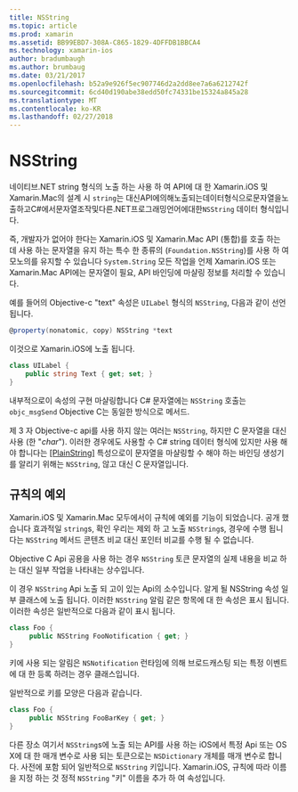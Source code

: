 ```yaml
---
title: NSString
ms.topic: article
ms.prod: xamarin
ms.assetid: BB99EBD7-308A-C865-1829-4DFFDB1BBCA4
ms.technology: xamarin-ios
author: bradumbaugh
ms.author: brumbaug
ms.date: 03/21/2017
ms.openlocfilehash: b52a9e926f5ec907746d2a2dd8ee7a6a6212742f
ms.sourcegitcommit: 6cd40d190abe38edd50fc74331be15324a845a28
ms.translationtype: MT
ms.contentlocale: ko-KR
ms.lasthandoff: 02/27/2018
---
```

# <a name="nsstring"></a>NSString

네이티브.NET string 형식의 노출 하는 사용 하 여 API에 대 한 Xamarin.iOS 및 Xamarin.Mac의 설계 시 `string`는 대신API에의해노출되는데이터형식으로문자열을노출하고C#에서문자열조작및다른.NET프로그래밍언어에대한`NSString` 데이터 형식입니다.


즉, 개발자가 없어야 한다는 Xamarin.iOS 및 Xamarin.Mac API (통합)를 호출 하는 데 사용 하는 문자열을 유지 하는 특수 한 종류의 (`Foundation.NSString`)를 사용 하 여 모노의를 유지할 수 있습니다 `System.String` 모든 작업을 언제 Xamarin.iOS 또는 Xamarin.Mac API에는 문자열이 필요, API 바인딩에 마샬링 정보를 처리할 수 있습니다.

예를 들어의 Objective-c "text" 속성은 `UILabel` 형식의 `NSString`, 다음과 같이 선언 됩니다.

```csharp
@property(nonatomic, copy) NSString *text
```

이것으로 Xamarin.iOS에 노출 됩니다.

```csharp
class UILabel {
    public string Text { get; set; }
}
```

내부적으로이 속성의 구현 마샬링합니다 C# 문자열에는 `NSString` 호출는 `objc_msgSend` Objective C는 동일한 방식으로 메서드.

제 3 자 Objective-c api를 사용 하지 않는 여러는 `NSString`, 하지만 C 문자열을 대신 사용 (한 "*char*"). 이러한 경우에도 사용할 수 C# string 데이터 형식에 있지만 사용 해야 합니다는 [[PlainString]](~/cross-platform/macios/binding/objective-c-libraries.md) 특성으로이 문자열을 마샬링할 수 해야 하는 바인딩 생성기를 알리기 위해는 `NSString`, 않고 대신 C 문자열입니다.

 <a name="Exceptions_to_the_Rule" />


## <a name="exceptions-to-the-rule"></a>규칙의 예외

Xamarin.iOS 및 Xamarin.Mac 모두에서이 규칙에 예외를 기능이 되었습니다. 공개 했습니다 효과적일 `string`s, 확인 우리는 제외 하 고 노출 `NSString`s, 경우에 수행 됩니다는 `NSString` 메서드 콘텐츠 비교 대신 포인터 비교를 수행 될 수 없습니다.


Objective C Api 공용을 사용 하는 경우 `NSString` 토큰 문자열의 실제 내용을 비교 하는 대신 일부 작업을 나타내는 상수입니다.


이 경우 `NSString` Api 노출 되 고이 있는 Api의 소수입니다. 알게 될 NSString 속성 일부 클래스에 노출 됩니다. 이러한 `NSString` 알림 같은 항목에 대 한 속성은 표시 됩니다. 이러한 속성은 일반적으로 다음과 같이 표시 됩니다.

```csharp
class Foo {
     public NSString FooNotification { get; }
}
```

키에 사용 되는 알림은 `NSNotification` 런타임에 의해 브로드캐스팅 되는 특정 이벤트에 대 한 등록 하려는 경우 클래스입니다.

일반적으로 키를 모양은 다음과 같습니다.

```csharp
class Foo {
     public NSString FooBarKey { get; }
}
```

다른 장소 여기서 `NSString`s에 노출 되는 API를 사용 하는 iOS에서 특정 Api 또는 OS X에 대 한 매개 변수로 사용 되는 토큰으로는 `NSDictionary` 개체를 매개 변수로 합니다. 사전에 포함 되어 일반적으로 `NSString` 키입니다. Xamarin.iOS, 규칙에 따라 이름을 지정 하는 것 정적 `NSString` "키" 이름을 추가 하 여 속성입니다.
